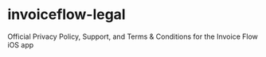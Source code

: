 # invoiceflow-legal
Official Privacy Policy, Support, and Terms & Conditions for the Invoice Flow iOS app
